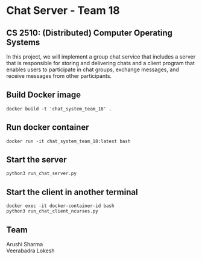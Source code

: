 # Chat Server - Team 18

## CS 2510: (Distributed) Computer Operating Systems

In this project, we will implement a group chat service that includes a server that is responsible for storing and delivering chats and a client program that enables users to participate in chat groups, exchange messages, and receive messages from other participants. 


## Build Docker image
`docker build -t 'chat_system_team_18' .`

## Run docker container
`docker run -it chat_system_team_18:latest bash`

## Start the server
`python3 run_chat_server.py`

## Start the client in another terminal
```
docker exec -it docker-container-id bash
python3 run_chat_client_ncurses.py
```

## Team
Arushi Sharma
<br />
Veerabadra Lokesh

